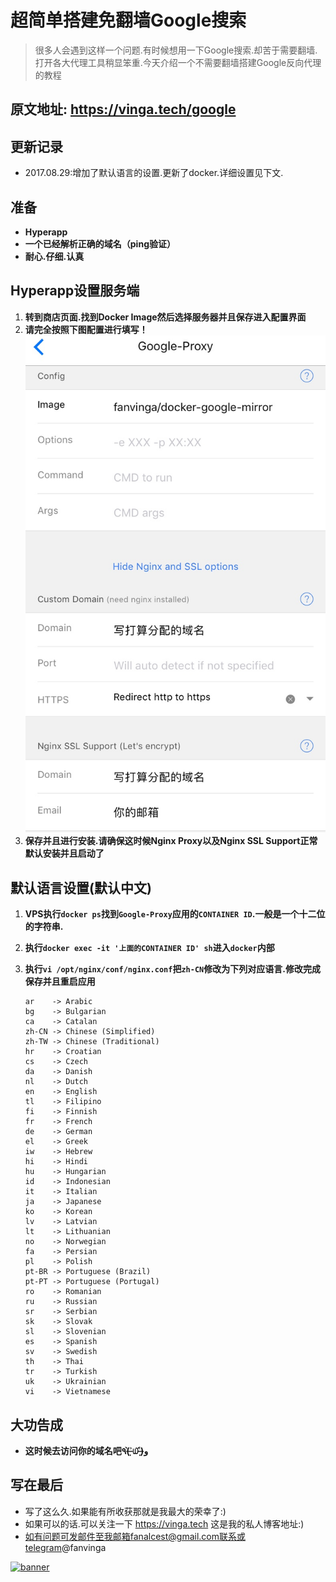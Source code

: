 # 超简单搭建免翻墙Google搜索

> 很多人会遇到这样一个问题.有时候想用一下Google搜索.却苦于需要翻墙.打开各大代理工具稍显笨重.今天介绍一个不需要翻墙搭建Google反向代理的教程

## 原文地址: https://vinga.tech/google

## 更新记录

* 2017.08.29:增加了默认语言的设置.更新了docker.详细设置见下文.

## 准备

* **Hyperapp**
* **一个已经解析正确的域名（ping验证）**
* **耐心.仔细.认真**


## Hyperapp设置服务端

1. **转到商店页面.找到Docker Image然后选择服务器并且保存进入配置界面**
2. **请完全按照下图配置进行填写！**
   ![](./images/google-1.jpg)
3. **保存并且进行安装.请确保这时候Nginx Proxy以及Nginx SSL Support正常默认安装并且启动了**


## 默认语言设置(默认中文)

1. **VPS执行`docker ps`找到`Google-Proxy`应用的`CONTAINER ID`.一般是一个十二位的字符串.**
2. **执行`docker exec -it '上面的CONTAINER ID' sh`进入`docker`内部**
3. **执行`vi /opt/nginx/conf/nginx.conf`把`zh-CN`修改为下列对应语言.修改完成保存并且重启应用**

   ```
   ar    -> Arabic
   bg    -> Bulgarian
   ca    -> Catalan
   zh-CN -> Chinese (Simplified)
   zh-TW -> Chinese (Traditional)
   hr    -> Croatian
   cs    -> Czech
   da    -> Danish
   nl    -> Dutch
   en    -> English
   tl    -> Filipino
   fi    -> Finnish
   fr    -> French
   de    -> German
   el    -> Greek
   iw    -> Hebrew
   hi    -> Hindi
   hu    -> Hungarian
   id    -> Indonesian
   it    -> Italian
   ja    -> Japanese
   ko    -> Korean
   lv    -> Latvian
   lt    -> Lithuanian
   no    -> Norwegian
   fa    -> Persian
   pl    -> Polish
   pt-BR -> Portuguese (Brazil)
   pt-PT -> Portuguese (Portugal)
   ro    -> Romanian
   ru    -> Russian
   sr    -> Serbian
   sk    -> Slovak
   sl    -> Slovenian
   es    -> Spanish
   sv    -> Swedish
   th    -> Thai
   tr    -> Turkish
   uk    -> Ukrainian
   vi    -> Vietnamese
   ```

## 大功告成

* **这时候去访问你的域名吧٩(˃̶͈̀௰˂̶͈́)و**

## 写在最后

* 写了这么久.如果能有所收获那就是我最大的荣幸了:)
* 如果可以的话.可以关注一下 https://vinga.tech 这是我的私人博客地址:)
* 如有问题可发邮件至我邮箱fanalcest@gmail.com联系或telegram@fanvinga

<a href="https://vinga.tech"><img src="https://d.unlimit.fun/design/banner.png" alt="banner" target="_blank"></a>
